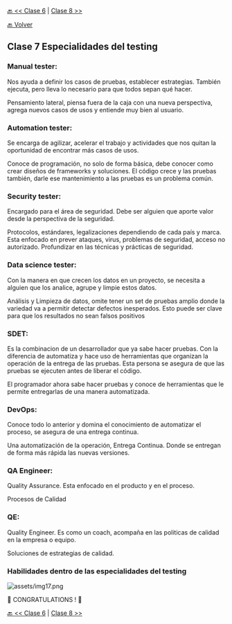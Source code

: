 [🔙 << Clase 6](../06_Class/06_Class.md) | [Clase 8 >>](../08_Class/08_Class.md)

[🔙 Volver](../README.md)

## Clase 7 Especialidades del testing

### Manual tester:

Nos ayuda a definir los casos de pruebas, establecer estrategias. También ejecuta, pero lleva lo necesario para que todos sepan qué hacer.

Pensamiento lateral, piensa fuera de la caja con una nueva perspectiva, agrega nuevos casos de usos y entiende muy bien al usuario.

### Automation tester: 

Se encarga de agilizar, acelerar el trabajo y actividades que nos quitan la oportunidad de encontrar más casos de usos.

Conoce de programación, no solo de forma básica, debe conocer como crear diseños de frameworks y soluciones. El código crece y las pruebas también, darle ese mantenimiento a las pruebas es un problema común.

### Security tester: 

Encargado para el área de seguridad. Debe ser alguien que aporte valor desde la perspectiva de la seguridad.

Protocolos, estándares, legalizaciones dependiendo de cada país y marca. Esta enfocado en prever ataques, virus, problemas de seguridad, acceso no autorizado. Profundizar en las técnicas y prácticas de seguridad.

### Data science tester: 

Con la manera en que crecen los datos en un proyecto, se necesita a alguien que los analice, agrupe y limpie estos datos.

Análisis y Limpieza de datos, omite tener un set de pruebas amplio donde la variedad va a permitir detectar defectos inesperados. Esto puede ser clave para que los resultados no sean falsos positivos

### SDET: 

Es la combinacion de un desarrollador que ya sabe hacer pruebas. Con la diferencia de automatiza y hace uso de herramientas que organizan la operación de la entrega de las pruebas. Esta persona se asegura de que las pruebas se ejecuten antes de liberar el código.

El programador ahora sabe hacer pruebas y conoce de herramientas que le permite entregarlas de una manera automatizada.

### DevOps: 

Conoce todo lo anterior y domina el conocimiento de automatizar el proceso, se asegura de una entrega continua.

Una automatización de la operación, Entrega Continua. Donde se entregan de forma más rápida las nuevas versiones.

### QA Engineer: 

Quality Assurance. Esta enfocado en el producto y en el proceso.

Procesos de Calidad

### QE: 

Quality Engineer. Es como un coach, acompaña en las politicas de calidad en la empresa o equipo.

Soluciones de estrategias de calidad.

### Habilidades dentro de las especialidades del testing 

![assets/img17.png](../assets/img17.png)


🎉 CONGRATULATIONS ! 🎉

[🔙 << Clase 6](../06_Class/06_Class.md) | [Clase 8 >>](../08_Class/08_Class.md)

